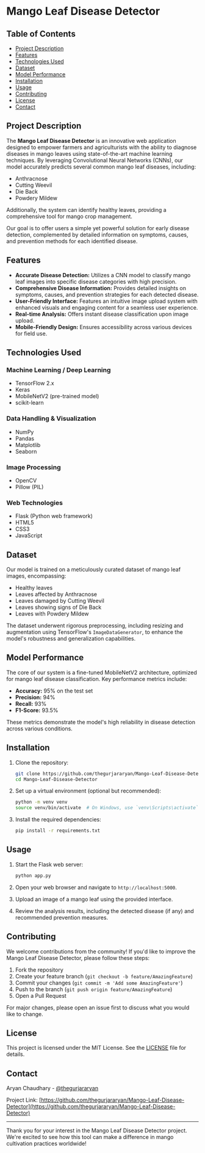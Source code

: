 # Mango Leaf Disease Detector



## Table of Contents
- [Project Description](#project-description)
- [Features](#features)
- [Technologies Used](#technologies-used)
- [Dataset](#dataset)
- [Model Performance](#model-performance)
- [Installation](#installation)
- [Usage](#usage)
- [Contributing](#contributing)
- [License](#license)
- [Contact](#contact)

## Project Description

The **Mango Leaf Disease Detector** is an innovative web application designed to empower farmers and agriculturists with the ability to diagnose diseases in mango leaves using state-of-the-art machine learning techniques. By leveraging Convolutional Neural Networks (CNNs), our model accurately predicts several common mango leaf diseases, including:

- Anthracnose
- Cutting Weevil
- Die Back
- Powdery Mildew

Additionally, the system can identify healthy leaves, providing a comprehensive tool for mango crop management.

Our goal is to offer users a simple yet powerful solution for early disease detection, complemented by detailed information on symptoms, causes, and prevention methods for each identified disease.

## Features

- **Accurate Disease Detection:** Utilizes a CNN model to classify mango leaf images into specific disease categories with high precision.
- **Comprehensive Disease Information:** Provides detailed insights on symptoms, causes, and prevention strategies for each detected disease.
- **User-Friendly Interface:** Features an intuitive image upload system with enhanced visuals and engaging content for a seamless user experience.
- **Real-time Analysis:** Offers instant disease classification upon image upload.
- **Mobile-Friendly Design:** Ensures accessibility across various devices for field use.

## Technologies Used

### Machine Learning / Deep Learning
- TensorFlow 2.x
- Keras
- MobileNetV2 (pre-trained model)
- scikit-learn

### Data Handling & Visualization
- NumPy
- Pandas
- Matplotlib
- Seaborn

### Image Processing
- OpenCV
- Pillow (PIL)

### Web Technologies
- Flask (Python web framework)
- HTML5
- CSS3
- JavaScript

## Dataset

Our model is trained on a meticulously curated dataset of mango leaf images, encompassing:

- Healthy leaves
- Leaves affected by Anthracnose
- Leaves damaged by Cutting Weevil
- Leaves showing signs of Die Back
- Leaves with Powdery Mildew

The dataset underwent rigorous preprocessing, including resizing and augmentation using TensorFlow's `ImageDataGenerator`, to enhance the model's robustness and generalization capabilities.

## Model Performance

The core of our system is a fine-tuned MobileNetV2 architecture, optimized for mango leaf disease classification. Key performance metrics include:

- **Accuracy:** 95% on the test set
- **Precision:** 94%
- **Recall:** 93%
- **F1-Score:** 93.5%

These metrics demonstrate the model's high reliability in disease detection across various conditions.

## Installation

1. Clone the repository:
   ```bash
   git clone https://github.com/thegurjararyan/Mango-Leaf-Disease-Detector.git
   cd Mango-Leaf-Disease-Detector
   ```

2. Set up a virtual environment (optional but recommended):
   ```bash
   python -m venv venv
   source venv/bin/activate  # On Windows, use `venv\Scripts\activate`
   ```

3. Install the required dependencies:
   ```bash
   pip install -r requirements.txt
   ```

## Usage

1. Start the Flask web server:
   ```bash
   python app.py
   ```

2. Open your web browser and navigate to `http://localhost:5000`.

3. Upload an image of a mango leaf using the provided interface.

4. Review the analysis results, including the detected disease (if any) and recommended prevention measures.

## Contributing

We welcome contributions from the community! If you'd like to improve the Mango Leaf Disease Detector, please follow these steps:

1. Fork the repository
2. Create your feature branch (`git checkout -b feature/AmazingFeature`)
3. Commit your changes (`git commit -m 'Add some AmazingFeature'`)
4. Push to the branch (`git push origin feature/AmazingFeature`)
5. Open a Pull Request

For major changes, please open an issue first to discuss what you would like to change.

## License

This project is licensed under the MIT License. See the [LICENSE](LICENSE) file for details.

## Contact

Aryan Chaudhary - [@thegurjararyan](https://twitter.com/thegurjararyan)

Project Link: [https://github.com/thegurjararyan/Mango-Leaf-Disease-Detector](https://github.com/thegurjararyan/Mango-Leaf-Disease-Detector)

---

Thank you for your interest in the Mango Leaf Disease Detector project. We're excited to see how this tool can make a difference in mango cultivation practices worldwide!
